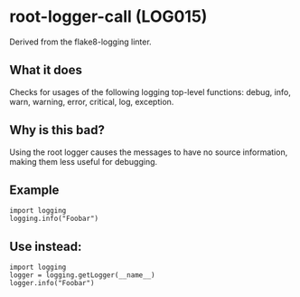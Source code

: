 # root-logger-call (LOG015)
Derived from the flake8-logging linter.
## What it does
Checks for usages of the following logging top-level functions:
debug, info, warn, warning, error, critical, log, exception.
## Why is this bad?
Using the root logger causes the messages to have no source information,
making them less useful for debugging.
## Example
```
import logging
logging.info("Foobar")
```
## Use instead:
```
import logging
logger = logging.getLogger(__name__)
logger.info("Foobar")
```